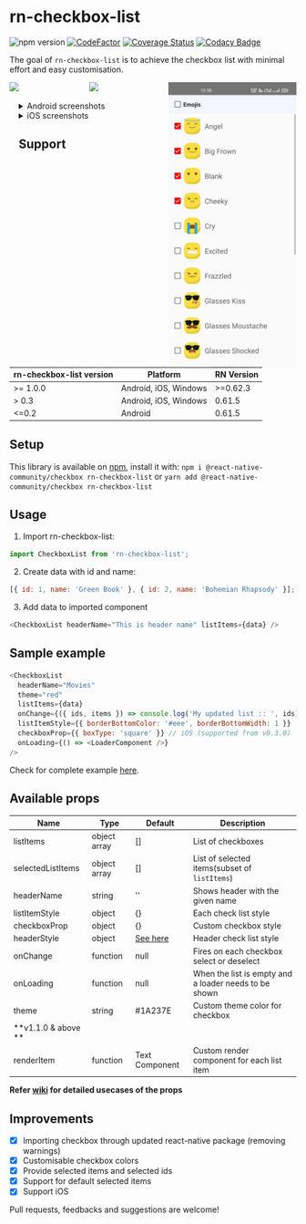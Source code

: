 # rn-checkbox-list

![npm version](https://badge.fury.io/js/rn-checkbox-list.svg)
[![CodeFactor](https://www.codefactor.io/repository/github/rinku-k/rn-checkbox-list/badge)](https://www.codefactor.io/repository/github/rinku-k/rn-checkbox-list)
[![Coverage Status](https://coveralls.io/repos/github/rinku-k/rn-checkbox-list/badge.svg?branch=master)](https://coveralls.io/github/rinku-k/rn-checkbox-list?branch=master)
[![Codacy Badge](https://app.codacy.com/project/badge/Grade/1e95eb5c852c4b3f886b70ece11aedba)](https://www.codacy.com/gh/rinku-k/rn-checkbox-list/dashboard?utm_source=github.com&utm_medium=referral&utm_content=rinku-k/rn-checkbox-list&utm_campaign=Badge_Grade)

The goal of `rn-checkbox-list` is to achieve the checkbox list with minimal effort and easy customisation.

<p align="center">
  <img src="/.github/demo.gif" height="500" align="left" />
  <img src="/.github/ios.gif" height="500" />
  <img src="/.github/custom_render_component.jpg" height="500" align="right">
</p>

<details>
  <summary>Android screenshots</summary>

  <p align="center">
    <img src="/.github/initial.jpeg" height="500" />
    <img src="/.github/single_select.jpeg" height="500" />
    <img src="/.github/select_all.jpeg" height="500" />
    <img src="/.github/loader.jpeg" height="500" />
  </p>
</details>

<details>
  <summary>iOS screenshots</summary>

  <p align="center">
    <img src="/.github/ios_select.png" height="500" />
    <img src="/.github/ios_select_purple.png" height="500" />
  </p>
</details>

## Support

| rn-checkbox-list version | Platform              | RN Version |
| ------------------------ | --------------------- | ---------- |
| >= 1.0.0                 | Android, iOS, Windows | >=0.62.3   |
| > 0.3                    | Android, iOS, Windows | 0.61.5     |
| <=0.2                    | Android               | 0.61.5     |

## Setup

This library is available on [npm](https://www.npmjs.com/package/rn-checkbox-list), install it with:
`npm i @react-native-community/checkbox rn-checkbox-list`
or
`yarn add @react-native-community/checkbox rn-checkbox-list`

## Usage

1.  Import rn-checkbox-list:

```javascript
import CheckboxList from 'rn-checkbox-list';
```

2.  Create data with id and name:

```javascript
[{ id: 1, name: 'Green Book' }, { id: 2, name: 'Bohemian Rhapsody' }];
```

3.  Add data to imported component

```javascript
<CheckboxList headerName="This is header name" listItems={data} />
```

## Sample example

```javascript
<CheckboxList
  headerName="Movies"
  theme="red"
  listItems={data}
  onChange={({ ids, items }) => console.log('My updated list :: ', ids)}
  listItemStyle={{ borderBottomColor: '#eee', borderBottomWidth: 1 }}
  checkboxProp={{ boxType: 'square' }} // iOS (supported from v0.3.0)
  onLoading={() => <LoaderComponent />}
/>
```

Check for complete example [here](https://github.com/rinku-k/rn-checkbox-list/blob/master/example/index.js).

## Available props

| Name              | Type         | Default                                                                                                                                             | Description                                           |
| ----------------- | ------------ | --------------------------------------------------------------------------------------------------------------------------------------------------- | ----------------------------------------------------- |
| listItems         | object array | []                                                                                                                                                  | List of checkboxes                                    |
| selectedListItems | object array | []                                                                                                                                                  | List of selected items(subset of `listItems`)         |
| headerName        | string       | ''                                                                                                                                                  | Shows header with the given name                      |
| listItemStyle     | object       | {}                                                                                                                                                  | Each check list style                                 |
| checkboxProp      | object       | {}                                                                                                                                                  | Custom checkbox style                                 |
| headerStyle       | object       | [See here](https://github.com/rinku-k/rn-checkbox-list/wiki/Props-Details#headerstyle) | Header check list style                               |
| onChange          | function     | null                                                                                                                                                | Fires on each checkbox select or deselect             |
| onLoading         | function     | null                                                                                                                                                | When the list is empty and a loader needs to be shown |
| theme             | string       | #1A237E                                                                                                                                             | Custom theme color for checkbox                       |
|**v1.1.0 & above **|||
| renderItem        | function     | Text Component                                                                                                                                      | Custom render component for each list item            |

**Refer [wiki](https://github.com/rinku-k/rn-checkbox-list/wiki/Props-Details) for detailed usecases of the props**

## Improvements

- [x] Importing checkbox through updated react-native package (removing warnings)
- [x] Customisable checkbox colors
- [x] Provide selected items and selected ids
- [x] Support for default selected items
- [x] Support iOS

Pull requests, feedbacks and suggestions are welcome!
